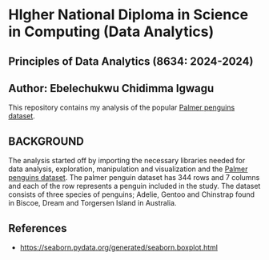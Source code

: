 
# HIgher National Diploma in Science in Computing (Data Analytics)
## Principles of Data Analytics (8634: 2024-2024)
## Author: Ebelechukwu Chidimma Igwagu
This repository contains my analysis of the popular [Palmer penguins dataset](https://raw.githubusercontent.com/mwaskom/seaborn-data/master/penguins.csv). 

## BACKGROUND

The analysis started off by importing the necessary libraries needed for data analysis, exploration, manipulation and visualization and the [Palmer penguins dataset](https://raw.githubusercontent.com/mwaskom/seaborn-data/master/penguins.csv). The palmer penguin dataset has 344 rows and 7 columns and each of the row represents a penguin included in the study. The  dataset consists of three species of penguins; Adelie, Gentoo and Chinstrap found in Biscoe, Dream and Torgersen Island in Australia.


## References

- https://seaborn.pydata.org/generated/seaborn.boxplot.html

